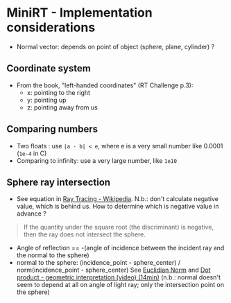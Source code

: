 # MiniRT - Implementation considerations

- Normal vector: depends on point of object (sphere, plane, cylinder) ?

## Coordinate system
- From the book, "left-handed coordinates" (RT Challenge p.3):
	- x: pointing to the right
	- y: pointing up
	- z: pointing away from us

## Comparing numbers
- Two floats : use `|a - b| < e`, where e is a very small number like 0.0001 (`1e-4` in C)
- Comparing to infinity: use a very large number, like `1e10`

## Sphere ray intersection
- See equation in [Ray Tracing - Wikipedia](https://en.wikipedia.org/wiki/Ray_tracing_(graphics)#Example). N.b.: don't calculate negative value, which is behind us. How to determine which is negative value in advance ?
> If the quantity under the square root (the discriminant) is negative, then the ray does not intersect the sphere. 
- Angle of reflection == -(angle of incidence between the incident ray and the normal to the sphere)
- normal to the sphere: (incidence_point - sphere_center) / norm(incidence_point - sphere_center)
See [Euclidian Norm](https://en.wikipedia.org/wiki/Euclidean_space#Euclidean_norm)
and [Dot product - geometric interpretation (video) (14min)](https://www.youtube.com/watch?v=LyGKycYT2v0)
(n.b.: normal doesn't seem to depend at all on angle of light ray; only the intersection point on the sphere)
